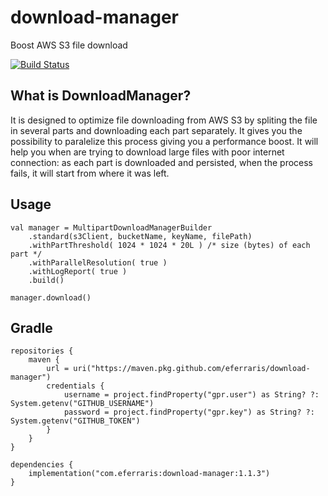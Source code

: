 # download-manager

Boost AWS S3 file download

[![Build Status](https://github.com/eferraris/download-manager/actions/workflows/package.yml/badge.svg?branch=dev)](https://github.com/eferraris/download-manager/actions/workflows/package.yml)

## What is DownloadManager?

It is designed to optimize file downloading from AWS S3 by spliting the file in several parts and downloading each part separately. It gives you the possibility to paralelize this process giving you a performance boost. It will help you when are trying to download large files with poor internet connection: as each part is downloaded and persisted, when the process fails, it will start from where it was left.

## Usage

    val manager = MultipartDownloadManagerBuilder
        .standard(s3Client, bucketName, keyName, filePath)
        .withPartThreshold( 1024 * 1024 * 20L ) /* size (bytes) of each part */
        .withParallelResolution( true )
        .withLogReport( true )
        .build()
    
    manager.download()

## Gradle

    repositories {
        maven {
            url = uri("https://maven.pkg.github.com/eferraris/download-manager")
            credentials {
                username = project.findProperty("gpr.user") as String? ?: System.getenv("GITHUB_USERNAME")
                password = project.findProperty("gpr.key") as String? ?: System.getenv("GITHUB_TOKEN")
            }
        }
    }
    
    dependencies {
        implementation("com.eferraris:download-manager:1.1.3")
    }

